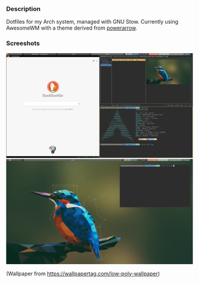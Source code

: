 ### Description

Dotfiles for my Arch system, managed with GNU Stow.
Currently using AwesomeWM with a theme derived from [powerarrow](https://github.com/copycat-killer/awesome-copycats).

### Screeshots

![Screenshot](/screenshots/scr2.png)
![Screenshot](/screenshots/scr3.png)

(Wallpaper from https://wallpapertag.com/low-poly-wallpaper)
